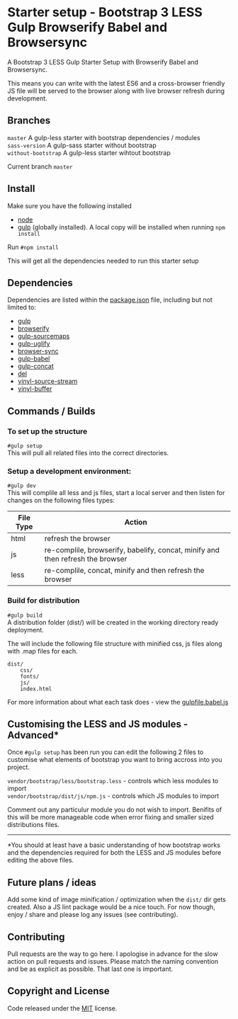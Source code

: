 # Starter setup - Bootstrap 3 LESS Gulp Browserify Babel and Browsersync

A Bootstrap 3 LESS Gulp Starter Setup with Browserify Babel and Browsersync.

This means you can write with the latest ES6 and a cross-browser friendly JS file will be served to the browser along with live browser refresh during development.

## Branches

`master` A gulp-less starter with bootstrap dependencies / modules  
`sass-version` A gulp-sass starter without bootstrap  
`without-bootstrap` A gulp-less starter wihtout bootstrap  

Current branch `master`

## Install

Make sure you have the following installed
- [node](https://github.com/nodejs/node/wiki)
- [gulp](http://gulpjs.com/) (globally installed). A local copy will be installed when running `npm install`

Run `#npm install`

This will get all the dependencies needed to run this starter setup

## Dependencies

Dependencies are listed within the [package.json](https://github.com/chrisj-skinner/gulp-bootstrap-less-browserify-babel-browsersync/blob/master/package.json) file, including but not limited to: 

- [gulp](http://gulpjs.com/)
- [browserify](http://browserify.org/)
- [gulp-sourcemaps](https://www.npmjs.com/package/gulp-sourcemaps)
- [gulp-uglify](https://www.npmjs.com/package/gulp-uglify)
- [browser-sync](https://www.npmjs.com/package/browser-sync)
- [gulp-babel](https://www.npmjs.com/package/gulp-babel)
- [gulp-concat](https://www.npmjs.com/package/gulp-concat)
- [del](https://www.npmjs.com/package/del)
- [vinyl-source-stream](https://www.npmjs.com/package/vinyl-source-stream)
- [vinyl-buffer](https://www.npmjs.com/package/vinyl-buffer)

## Commands / Builds


### To set up the structure
`#gulp setup`  
This will pull all related files into the correct directories.


### Setup a development environment:
`#gulp dev`  
This will complile all less and js files, start a local server and then listen for changes on the following files types:

| File Type     | Action        																 |
| ------------- | -------------------------------------------------------------------------------|
| html          | refresh the browser 															 |
| js            | re-complile, browserify, babelify, concat, minify and then refresh the browser |
| less          | re-complile, concat, minify and then refresh the browser						 |

### Build for distribution
`#gulp build`  
A distribution folder (dist/) will be created in the working directory ready deployment.

The will include the following file structure with minified css, js files along with .map files for each.

	dist/
		css/
		fonts/
		js/
		index.html


For more information about what each task does - view the [gulpfile.babel.js](https://github.com/chrisj-skinner/gulp-bootstrap-less-browserify-babel-browsersync/blob/master/gulpfile.babel.js)

## Customising the LESS and JS modules - Advanced*

Once `#gulp setup` has been run you can edit the following 2 files to customise what elements of bootstrap you want to bring accross into you project.

`vendor/bootstrap/less/bootstrap.less` - controls which less modules to import  
`vendor/bootstrap/dist/js/npm.js` - controls which JS modules to import

Comment out any particulur module you do not wish to import. Benifits of this will be more manageable code when error fixing and smaller sized distributions files.

***

*You should at least have a basic understanding of how bootstrap works and the dependencies required for both the LESS and JS modules before editing the above files.

## Future plans / ideas

Add some kind of image minification / optimization when the `dist/` dir gets created. Also a JS lint package would be a nice touch. For now though, enjoy / share and please log any issues (see contributing).

## Contributing

Pull requests are the way to go here. I apologise in advance for the slow action on pull requests and issues. Please match the naming convention and be as explicit as possible. That last one is important.

## Copyright and License

Code released under the [MIT](https://github.com/chrisj-skinner/gulp-bootstrap-less-browserify-babel-browsersync/blob/master/LICENSE) license.